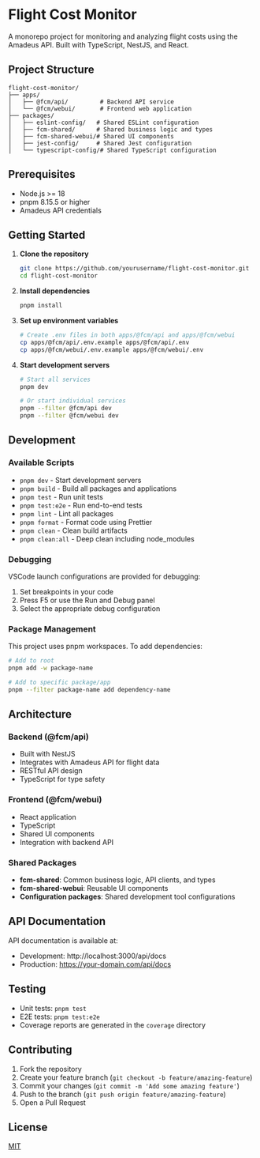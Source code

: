 # Flight Cost Monitor

A monorepo project for monitoring and analyzing flight costs using the Amadeus API. Built with TypeScript, NestJS, and React.

## Project Structure

```
flight-cost-monitor/
├── apps/
│   ├── @fcm/api/         # Backend API service
│   └── @fcm/webui/       # Frontend web application
├── packages/
│   ├── eslint-config/   # Shared ESLint configuration
│   ├── fcm-shared/      # Shared business logic and types
│   ├── fcm-shared-webui/# Shared UI components
│   ├── jest-config/     # Shared Jest configuration
│   └── typescript-config/# Shared TypeScript configuration
```

## Prerequisites

- Node.js >= 18
- pnpm 8.15.5 or higher
- Amadeus API credentials

## Getting Started

1. **Clone the repository**

   ```bash
   git clone https://github.com/yourusername/flight-cost-monitor.git
   cd flight-cost-monitor
   ```

2. **Install dependencies**

   ```bash
   pnpm install
   ```

3. **Set up environment variables**

   ```bash
   # Create .env files in both apps/@fcm/api and apps/@fcm/webui
   cp apps/@fcm/api/.env.example apps/@fcm/api/.env
   cp apps/@fcm/webui/.env.example apps/@fcm/webui/.env
   ```

4. **Start development servers**

   ```bash
   # Start all services
   pnpm dev

   # Or start individual services
   pnpm --filter @fcm/api dev
   pnpm --filter @fcm/webui dev
   ```

## Development

### Available Scripts

- `pnpm dev` - Start development servers
- `pnpm build` - Build all packages and applications
- `pnpm test` - Run unit tests
- `pnpm test:e2e` - Run end-to-end tests
- `pnpm lint` - Lint all packages
- `pnpm format` - Format code using Prettier
- `pnpm clean` - Clean build artifacts
- `pnpm clean:all` - Deep clean including node_modules

### Debugging

VSCode launch configurations are provided for debugging:

1. Set breakpoints in your code
2. Press F5 or use the Run and Debug panel
3. Select the appropriate debug configuration

### Package Management

This project uses pnpm workspaces. To add dependencies:

```bash
# Add to root
pnpm add -w package-name

# Add to specific package/app
pnpm --filter package-name add dependency-name
```

## Architecture

### Backend (@fcm/api)

- Built with NestJS
- Integrates with Amadeus API for flight data
- RESTful API design
- TypeScript for type safety

### Frontend (@fcm/webui)

- React application
- TypeScript
- Shared UI components
- Integration with backend API

### Shared Packages

- **fcm-shared**: Common business logic, API clients, and types
- **fcm-shared-webui**: Reusable UI components
- **Configuration packages**: Shared development tool configurations

## API Documentation

API documentation is available at:

- Development: http://localhost:3000/api/docs
- Production: https://your-domain.com/api/docs

## Testing

- Unit tests: `pnpm test`
- E2E tests: `pnpm test:e2e`
- Coverage reports are generated in the `coverage` directory

## Contributing

1. Fork the repository
2. Create your feature branch (`git checkout -b feature/amazing-feature`)
3. Commit your changes (`git commit -m 'Add some amazing feature'`)
4. Push to the branch (`git push origin feature/amazing-feature`)
5. Open a Pull Request

## License

[MIT](LICENSE)
